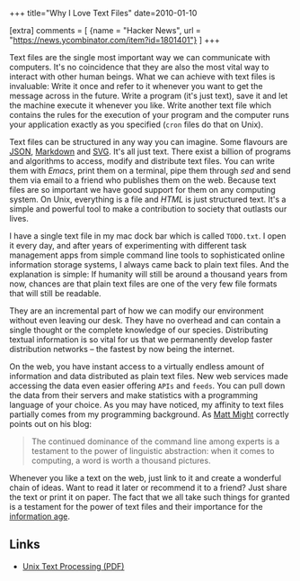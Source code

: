 +++
title="Why I Love Text Files"
date=2010-01-10

[extra]
comments = [
  {name = "Hacker News", url = "https://news.ycombinator.com/item?id=1801401"}
]
+++

Text files are the single most important way we can communicate with computers. It's no coincidence that they are also the most vital way to interact with other human beings. What we can achieve with text files is invaluable: Write it once and refer to it whenever you want to get the message across in the future. Write a program (it's just text), save it and let the machine execute it whenever you like. Write another text file which contains the rules for the execution of your program and the computer runs your application exactly as you specified (`cron` files do that on Unix).

Text files can be structured in any way you can imagine. Some flavours are [JSON][3], [Markdown][4] and [SVG][5]. It's all just text. There exist a billion of programs and algorithms to access, modify and distribute text files. You can write them with _Emacs_, print them on a terminal, pipe them through _sed_ and send them via email to a friend who publishes them on the web. Because text files are so important we have good support for them on any computing system. On Unix, everything is a file and _HTML_ is just structured text. It's a simple and powerful tool to make a contribution to society that outlasts our lives.

I have a single text file in my mac dock bar which is called `TODO.txt`. I open it every day, and after years of experimenting with different task management apps from simple command line tools to sophisticated online information storage systems, I always came back to plain text files. And the explanation is simple: If humanity will still be around a thousand years from now, chances are that plain text files are one of the very few file formats that will still be readable.

They are an incremental part of how we can modify our environment without even leaving our desk. They have no overhead and can contain a single thought or the complete knowledge of our species. Distributing textual information is so vital for us that we permanently develop faster distribution networks &ndash; the fastest by now being the internet.

On the web, you have instant access to a virtually endless amount of information and data distributed as plain text files. New web services made accessing the data even easier offering `APIs` and `feeds`. You can pull down the data from their servers and make statistics with a programming language of your choice. As you may have noticed, my affinity to text files partially comes from my programming background. As [Matt Might][1] correctly points out on his blog:

> The continued dominance of the command line among experts is a testament to the power of linguistic abstraction: when it comes to computing, a word is worth a thousand pictures.

Whenever you like a text on the web, just link to it and create a wonderful chain of ideas. Want to read it later or recommend it to a friend? Just share the text or print it on paper. The fact that we all take such things for granted is a testament for the power of text files and their importance for the [information age][2].

## Links

- [Unix Text Processing (PDF)][6]

[1]: http://matt.might.net/articles/console-hacks-exploiting-frequency/
[2]: https://en.wikipedia.org/wiki/Information_Age
[3]: https://www.json.org/
[4]: https://daringfireball.net/projects/markdown/
[5]: https://www.w3.org/Graphics/SVG/
[6]: https://www.oreilly.com/openbook/utp/
